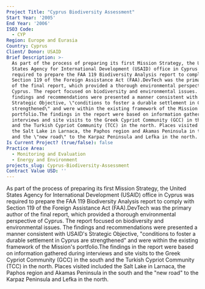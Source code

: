 ```yaml
---
Project Title: "Cyprus Biodiversity Assessment"
Start Year: '2005'
End Year: '2006'
ISO3 Code:
  - CYP
Region: Europe and Eurasia
Country: Cyprus
Client/ Donor: USAID
Brief Description: >-
  As part of the process of preparing its first Mission Strategy, the United
  States Agency for International Development (USAID) office in Cyprus was
  required to prepare the FAA 119 Biodiversity Analysis report to comply with
  Section 119 of the Foreign Assistance Act (FAA).DevTech was the primary author
  of the final report, which provided a thorough environmental perspective of
  Cyprus. The report focused on biodiversity and environmental issues. The
  findings and recommendations were presented a manner consistent with USAID's
  Strategic Objective, \"conditions to foster a durable settlement in Cyprus are
  strengthened\" and were within the existing framework of the Mission's
  portfolio.The findings in the report were based on information gathered during
  interviews and site visits to the Greek Cypriot Community (GCC) in the south
  and the Turkish Cypriot Community (TCC) in the north. Places visited included
  the Salt Lake in Larnaca, the Paphos region and Akamas Peninsula in the south
  and the \"new road\" to the Karpaz Peninsula and Lefka in the north.
Is Current Project? (true/false): false
Practice Area:
  - Monitoring and Evaluation
  - Energy and Environment
projects_slug: Cyprus-Biodiversity-Assessment
Contract Value USD: ''
---
```

As part of the process of preparing its first Mission Strategy, the United States Agency for International Development (USAID) office in Cyprus was required to prepare the FAA 119 Biodiversity Analysis report to comply with Section 119 of the Foreign Assistance Act (FAA).DevTech was the primary author of the final report, which provided a thorough environmental perspective of Cyprus. The report focused on biodiversity and environmental issues. The findings and recommendations were presented a manner consistent with USAID's Strategic Objective, \"conditions to foster a durable settlement in Cyprus are strengthened\" and were within the existing framework of the Mission's portfolio.The findings in the report were based on information gathered during interviews and site visits to the Greek Cypriot Community (GCC) in the south and the Turkish Cypriot Community (TCC) in the north. Places visited included the Salt Lake in Larnaca, the Paphos region and Akamas Peninsula in the south and the \"new road\" to the Karpaz Peninsula and Lefka in the north.
